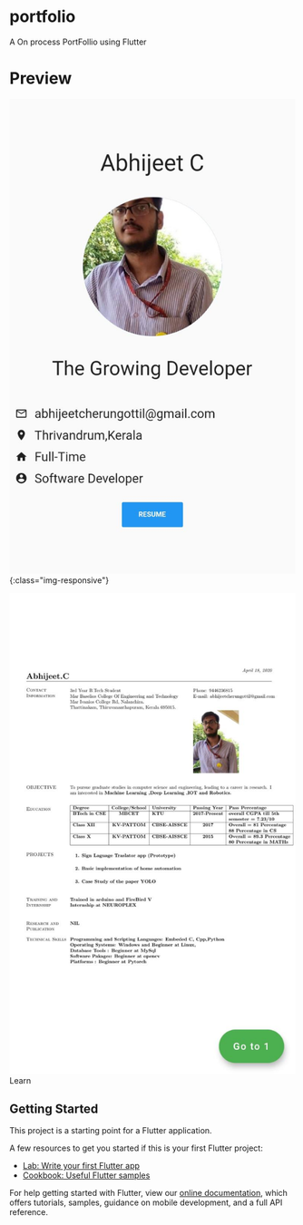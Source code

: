 
# portfolio

A On process PortFollio using Flutter 

# Preview
![test image size](https://raw.githubusercontent.com/abhijeet1999/portfolio/master/11.jpeg){:class="img-responsive"}

![Alt text](https://raw.githubusercontent.com/abhijeet1999/portfolio/master/12.jpeg)Learn

## Getting Started

This project is a starting point for a Flutter application.

A few resources to get you started if this is your first Flutter project:

- [Lab: Write your first Flutter app](https://flutter.dev/docs/get-started/codelab)
- [Cookbook: Useful Flutter samples](https://flutter.dev/docs/cookbook)

For help getting started with Flutter, view our
[online documentation](https://flutter.dev/docs), which offers tutorials,
samples, guidance on mobile development, and a full API reference.

